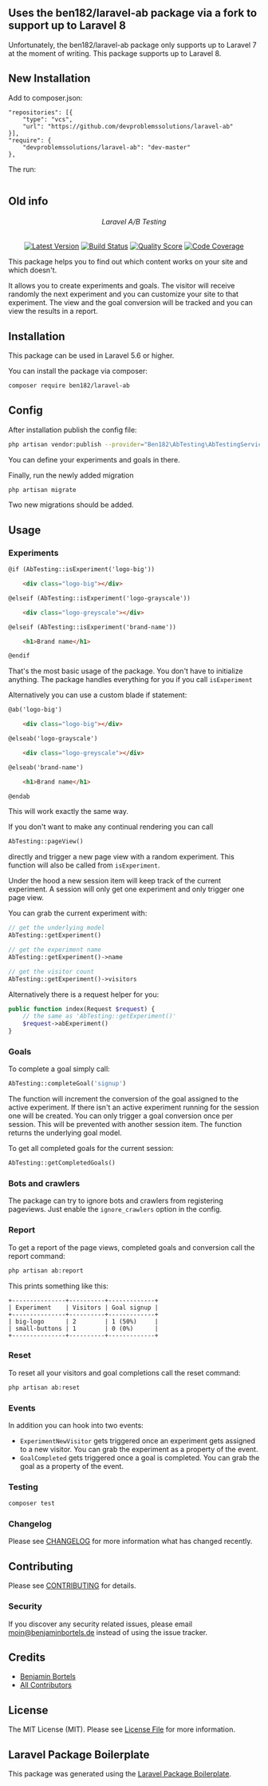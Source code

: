 <h2>
    Uses the ben182/laravel-ab package via a fork to support up to Laravel 8
</h2>

<p>Unfortunately, the ben182/laravel-ab package only supports up to Laravel 7 at the moment of writing. This package supports up to Laravel 8.</p>

## New Installation

Add to composer.json:

```
"repositories": [{
    "type": "vcs",
    "url": "https://github.com/devproblemssolutions/laravel-ab"
}],
"require": {
    "devproblemssolutions/laravel-ab": "dev-master"
},
```

The run:

```composer update
```

## Old info

<h6 align="center">
    Laravel A/B Testing
</h6>

<p align="center"><a href="https://github.com/ben182/laravel-ab/releases"><img src="https://camo.githubusercontent.com/c3ce61db6a98f1a6d141a4fc3b3f83c182674ba8/68747470733a2f2f696d672e736869656c64732e696f2f6769746875622f72656c656173652f62656e3138322f6c61726176656c2d61622e7376673f7374796c653d666c61742d737175617265" alt="Latest Version" data-canonical-src="https://img.shields.io/github/release/ben182/laravel-ab.svg?style=flat-square" style="max-width:100%;"></a>
<a href="https://travis-ci.org/ben182/laravel-ab" rel="nofollow"><img src="https://camo.githubusercontent.com/7994c56ad88fb3e839360835571cc670d88af2e2/68747470733a2f2f696d672e736869656c64732e696f2f7472617669732f62656e3138322f6c61726176656c2d61622f6d61737465722e7376673f7374796c653d666c61742d737175617265" alt="Build Status" data-canonical-src="https://img.shields.io/travis/ben182/laravel-ab/master.svg?style=flat-square" style="max-width:100%;"></a>
<a href="https://scrutinizer-ci.com/g/ben182/laravel-ab" rel="nofollow"><img src="https://camo.githubusercontent.com/88e5e8e14c12f93518fa07a025a15893ae8772e4/68747470733a2f2f696d672e736869656c64732e696f2f7363727574696e697a65722f672f62656e3138322f6c61726176656c2d61622e7376673f7374796c653d666c61742d737175617265" alt="Quality Score" data-canonical-src="https://img.shields.io/scrutinizer/g/ben182/laravel-ab.svg?style=flat-square" style="max-width:100%;"></a>
<a href="https://scrutinizer-ci.com/g/ben182/laravel-ab/?branch=master" rel="nofollow"><img src="https://camo.githubusercontent.com/de896bb05aa6d6224d2c1e7be81c36b18895128d/68747470733a2f2f7363727574696e697a65722d63692e636f6d2f672f62656e3138322f6c61726176656c2d61622f6261646765732f636f7665726167652e706e673f623d6d6173746572" alt="Code Coverage" data-canonical-src="https://scrutinizer-ci.com/g/ben182/laravel-ab/badges/coverage.png?b=master" style="max-width:100%;"></a></p>

This package helps you to find out which content works on your site and which doesn't.

It allows you to create experiments and goals. The visitor will receive randomly the next experiment and you can customize your site to that experiment. The view and the goal conversion will be tracked and you can view the results in a report.

## Installation

This package can be used in Laravel 5.6 or higher.

You can install the package via composer:

```bash
composer require ben182/laravel-ab
```

## Config

After installation publish the config file:

```bash
php artisan vendor:publish --provider="Ben182\AbTesting\AbTestingServiceProvider"
```

You can define your experiments and goals in there.

Finally, run the newly added migration

```bash
php artisan migrate
```

Two new migrations should be added.

## Usage

### Experiments

```html
@if (AbTesting::isExperiment('logo-big'))

    <div class="logo-big"></div>

@elseif (AbTesting::isExperiment('logo-grayscale'))

    <div class="logo-greyscale"></div>

@elseif (AbTesting::isExperiment('brand-name'))

    <h1>Brand name</h1>

@endif
```

That's the most basic usage of the package. You don't have to initialize anything. The package handles everything for you if you call `isExperiment`

Alternatively you can use a custom blade if statement:

```html
@ab('logo-big')

    <div class="logo-big"></div>

@elseab('logo-grayscale')

    <div class="logo-greyscale"></div>

@elseab('brand-name')

    <h1>Brand name</h1>

@endab
```

This will work exactly the same way.

If you don't want to make any continual rendering you can call

```php
AbTesting::pageView()
```

directly and trigger a new page view with a random experiment. This function will also be called from `isExperiment`.

Under the hood a new session item will keep track of the current experiment. A session will only get one experiment and only trigger one page view.

You can grab the current experiment with:

```php
// get the underlying model
AbTesting::getExperiment()

// get the experiment name
AbTesting::getExperiment()->name

// get the visitor count
AbTesting::getExperiment()->visitors
```

Alternatively there is a request helper for you:

```php
public function index(Request $request) {
    // the same as 'AbTesting::getExperiment()'
    $request->abExperiment()
}
```

### Goals

To complete a goal simply call:

```php
AbTesting::completeGoal('signup')
```

The function will increment the conversion of the goal assigned to the active experiment. If there isn't an active experiment running for the session one will be created. You can only trigger a goal conversion once per session. This will be prevented with another session item. The function returns the underlying goal model.

To get all completed goals for the current session:

```php
AbTesting::getCompletedGoals()
```

### Bots and crawlers

The package can try to ignore bots and crawlers from registering pageviews. Just enable the `ignore_crawlers` option in the config.

### Report

To get a report of the page views, completed goals and conversion call the report command:

```bash
php artisan ab:report
```

This prints something like this:

```
+---------------+----------+-------------+
| Experiment    | Visitors | Goal signup |
+---------------+----------+-------------+
| big-logo      | 2        | 1 (50%)     |
| small-buttons | 1        | 0 (0%)      |
+---------------+----------+-------------+
```

### Reset

To reset all your visitors and goal completions call the reset command:

```bash
php artisan ab:reset
```

### Events

In addition you can hook into two events:

- `ExperimentNewVisitor` gets triggered once an experiment gets assigned to a new visitor. You can grab the experiment as a property of the event.
- `GoalCompleted` gets triggered once a goal is completed. You can grab the goal as a property of the event.

### Testing

``` bash
composer test
```

### Changelog

Please see [CHANGELOG](CHANGELOG.md) for more information what has changed recently.

## Contributing

Please see [CONTRIBUTING](CONTRIBUTING.md) for details.

### Security

If you discover any security related issues, please email moin@benjaminbortels.de instead of using the issue tracker.

## Credits

- [Benjamin Bortels](https://github.com/ben182)
- [All Contributors](../../contributors)

## License

The MIT License (MIT). Please see [License File](LICENSE.md) for more information.

## Laravel Package Boilerplate

This package was generated using the [Laravel Package Boilerplate](https://laravelpackageboilerplate.com).
